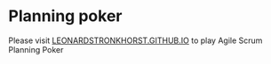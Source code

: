 # Planning poker
Please visit [LEONARDSTRONKHORST.GITHUB.IO](https://LEONARDSTRONKHORST.GITHUB.IO) to play Agile Scrum Planning Poker
